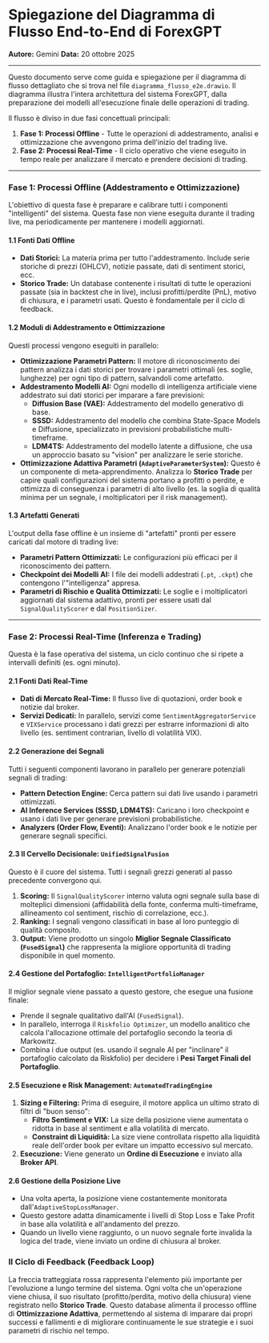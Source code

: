 # Spiegazione del Diagramma di Flusso End-to-End di ForexGPT

**Autore:** Gemini
**Data:** 20 ottobre 2025

---

Questo documento serve come guida e spiegazione per il diagramma di flusso dettagliato che si trova nel file `diagramma_flusso_e2e.drawio`. Il diagramma illustra l'intera architettura del sistema ForexGPT, dalla preparazione dei modelli all'esecuzione finale delle operazioni di trading.

Il flusso è diviso in due fasi concettuali principali:

1.  **Fase 1: Processi Offline** - Tutte le operazioni di addestramento, analisi e ottimizzazione che avvengono prima dell'inizio del trading live.
2.  **Fase 2: Processi Real-Time** - Il ciclo operativo che viene eseguito in tempo reale per analizzare il mercato e prendere decisioni di trading.

---

### Fase 1: Processi Offline (Addestramento e Ottimizzazione)

L'obiettivo di questa fase è preparare e calibrare tutti i componenti "intelligenti" del sistema. Questa fase non viene eseguita durante il trading live, ma periodicamente per mantenere i modelli aggiornati.

#### 1.1 Fonti Dati Offline

*   **Dati Storici:** La materia prima per tutto l'addestramento. Include serie storiche di prezzi (OHLCV), notizie passate, dati di sentiment storici, ecc.
*   **Storico Trade:** Un database contenente i risultati di tutte le operazioni passate (sia in backtest che in live), inclusi profitti/perdite (PnL), motivo di chiusura, e i parametri usati. Questo è fondamentale per il ciclo di feedback.

#### 1.2 Moduli di Addestramento e Ottimizzazione

Questi processi vengono eseguiti in parallelo:

*   **Ottimizzazione Parametri Pattern:** Il motore di riconoscimento dei pattern analizza i dati storici per trovare i parametri ottimali (es. soglie, lunghezze) per ogni tipo di pattern, salvandoli come artefatto.
*   **Addestramento Modelli AI:** Ogni modello di intelligenza artificiale viene addestrato sui dati storici per imparare a fare previsioni:
    *   **Diffusion Base (VAE):** Addestramento del modello generativo di base.
    *   **SSSD:** Addestramento del modello che combina State-Space Models e Diffusione, specializzato in previsioni probabilistiche multi-timeframe.
    *   **LDM4TS:** Addestramento del modello latente a diffusione, che usa un approccio basato su "vision" per analizzare le serie storiche.
*   **Ottimizzazione Adattiva Parametri (`AdaptiveParameterSystem`):** Questo è un componente di meta-apprendimento. Analizza lo **Storico Trade** per capire quali configurazioni del sistema portano a profitti o perdite, e ottimizza di conseguenza i parametri di alto livello (es. la soglia di qualità minima per un segnale, i moltiplicatori per il risk management).

#### 1.3 Artefatti Generati

L'output della fase offline è un insieme di "artefatti" pronti per essere caricati dal motore di trading live:
*   **Parametri Pattern Ottimizzati:** Le configurazioni più efficaci per il riconoscimento dei pattern.
*   **Checkpoint dei Modelli AI:** I file dei modelli addestrati (`.pt`, `.ckpt`) che contengono l'"intelligenza" appresa.
*   **Parametri di Rischio e Qualità Ottimizzati:** Le soglie e i moltiplicatori aggiornati dal sistema adattivo, pronti per essere usati dal `SignalQualityScorer` e dal `PositionSizer`.

---

### Fase 2: Processi Real-Time (Inferenza e Trading)

Questa è la fase operativa del sistema, un ciclo continuo che si ripete a intervalli definiti (es. ogni minuto).

#### 2.1 Fonti Dati Real-Time

*   **Dati di Mercato Real-Time:** Il flusso live di quotazioni, order book e notizie dal broker.
*   **Servizi Dedicati:** In parallelo, servizi come `SentimentAggregatorService` e `VIXService` processano i dati grezzi per estrarre informazioni di alto livello (es. sentiment contrarian, livello di volatilità VIX).

#### 2.2 Generazione dei Segnali

Tutti i seguenti componenti lavorano in parallelo per generare potenziali segnali di trading:
*   **Pattern Detection Engine:** Cerca pattern sui dati live usando i parametri ottimizzati.
*   **AI Inference Services (SSSD, LDM4TS):** Caricano i loro checkpoint e usano i dati live per generare previsioni probabilistiche.
*   **Analyzers (Order Flow, Eventi):** Analizzano l'order book e le notizie per generare segnali specifici.

#### 2.3 Il Cervello Decisionale: `UnifiedSignalFusion`

Questo è il cuore del sistema. Tutti i segnali grezzi generati al passo precedente convergono qui.
1.  **Scoring:** Il `SignalQualityScorer` interno valuta ogni segnale sulla base di molteplici dimensioni (affidabilità della fonte, conferma multi-timeframe, allineamento col sentiment, rischio di correlazione, ecc.).
2.  **Ranking:** I segnali vengono classificati in base al loro punteggio di qualità composito.
3.  **Output:** Viene prodotto un singolo **Miglior Segnale Classificato (`FusedSignal`)** che rappresenta la migliore opportunità di trading disponibile in quel momento.

#### 2.4 Gestione del Portafoglio: `IntelligentPortfolioManager`

Il miglior segnale viene passato a questo gestore, che esegue una fusione finale:
*   Prende il segnale qualitativo dall'AI (`FusedSignal`).
*   In parallelo, interroga il `Riskfolio Optimizer`, un modello analitico che calcola l'allocazione ottimale del portafoglio secondo la teoria di Markowitz.
*   Combina i due output (es. usando il segnale AI per "inclinare" il portafoglio calcolato da Riskfolio) per decidere i **Pesi Target Finali del Portafoglio**.

#### 2.5 Esecuzione e Risk Management: `AutomatedTradingEngine`

1.  **Sizing e Filtering:** Prima di eseguire, il motore applica un ultimo strato di filtri di "buon senso":
    *   **Filtro Sentiment e VIX:** La size della posizione viene aumentata o ridotta in base al sentiment e alla volatilità di mercato.
    *   **Constraint di Liquidità:** La size viene controllata rispetto alla liquidità reale dell'order book per evitare un impatto eccessivo sul mercato.
2.  **Esecuzione:** Viene generato un **Ordine di Esecuzione** e inviato alla **Broker API**.

#### 2.6 Gestione della Posizione Live

*   Una volta aperta, la posizione viene costantemente monitorata dall'`AdaptiveStopLossManager`.
*   Questo gestore adatta dinamicamente i livelli di Stop Loss e Take Profit in base alla volatilità e all'andamento del prezzo.
*   Quando un livello viene raggiunto, o un nuovo segnale forte invalida la logica del trade, viene inviato un ordine di chiusura al broker.

### Il Ciclo di Feedback (Feedback Loop)

La freccia tratteggiata rossa rappresenta l'elemento più importante per l'evoluzione a lungo termine del sistema. Ogni volta che un'operazione viene chiusa, il suo risultato (profitto/perdita, motivo della chiusura) viene registrato nello **Storico Trade**. Questo database alimenta il processo offline di **Ottimizzazione Adattiva**, permettendo al sistema di imparare dai propri successi e fallimenti e di migliorare continuamente le sue strategie e i suoi parametri di rischio nel tempo.